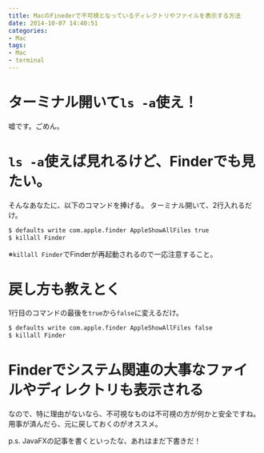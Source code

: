 ```yaml
---
title: MacのFinederで不可視となっているディレクトリやファイルを表示する方法
date: 2014-10-07 14:40:51
categories:
- Mac
tags:
- Mac
- terminal
---
```


# ターミナル開いて`ls -a`使え！
嘘です。ごめん。

# `ls -a`使えば見れるけど、Finderでも見たい。

そんなあなたに、以下のコマンドを捧げる。
ターミナル開いて、2行入れるだけ。

```bash
$ defaults write com.apple.finder AppleShowAllFiles true
$ killall Finder
```

※`killall Finder`でFinderが再起動されるので一応注意すること。

# 戻し方も教えとく
1行目のコマンドの最後を`true`から`false`に変えるだけ。

```bash
$ defaults write com.apple.finder AppleShowAllFiles false
$ killall Finder
```

# Finderでシステム関連の大事なファイルやディレクトリも表示される
なので、特に理由がないなら、不可視なものは不可視の方が何かと安全ですね。
用事が済んだら、元に戻しておくのがオススメ。


p.s.
JavaFXの記事を書くといったな、あれはまだ下書きだ！
